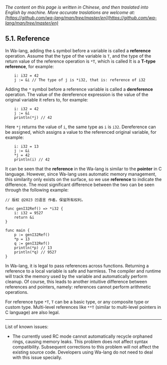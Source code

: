 *The content on this page is written in Chinese, and then traslated into English by machine. More accurate traslations are welcome at: [https://github.com/wa-lang/man/tree/master/en](https://github.com/wa-lang/man/tree/master/en)*

## 5.1. Reference

In Wa-lang, adding the `&` symbol before a variable is called a **reference** operation. Assume that the type of the variable is `T`, and the type of the return value of the reference operation is `*T`, which is called It is a **T-type reference**, for example:

```wa
    i: i32 = 42
    j := &i // The type of j is *i32, that is: reference of i32
```

Adding the `*` symbol before a reference variable is called a **dereference** operation. The value of the dereference expression is the value of the original variable it refers to, for example:
```wa
    i: i32 = 42
    j := &i
    println(*j) // 42
```

Here `*j` returns the value of `i`, the same type as `i` is `i32`. Dereference can be assigned, which assigns a value to the referenced original variable, for example:
```wa
    i: i32 = 13
    j := &i
    *j = 42
    println(i) // 42
```

It can be seen that the **reference** in the Wa-lang is similar to the **pointer** in C language. However, since Wa-lang uses automatic memory management, this similarity only exists on the surface, so we use **reference** to indicate the difference. The most significant difference between the two can be seen through the following example:
```wa
// 版权 @2023 凹语言 作者。保留所有权利。

func genI32Ref() => *i32 {
    i: i32 = 9527
    return &i
}

func main {
    p := genI32Ref()
    *p = 13
    q := genI32Ref()
    println(*p) // 13
    println(*q) // 9527
}
```

In Wa-lang, it is legal to pass references across functions. Returning a reference to a local variable is safe and harmless. The compiler and runtime will track the memory used by the variable and automatically perform cleanup. Of course, this leads to another intuitive difference between references and pointers, namely: references cannot perform arithmetic operations.

For reference type `*T`, `T` can be a basic type, or any composite type or custom type. Multi-level references like `**T` (similar to multi-level pointers in C language) are also legal.

---

List of known issues:
- The currently used RC mode cannot automatically recycle orphaned rings, causing memory leaks. This problem does not affect syntax compatibility. Subsequent corrections to this problem will not affect the existing source code. Developers using Wa-lang do not need to deal with this issue specially.